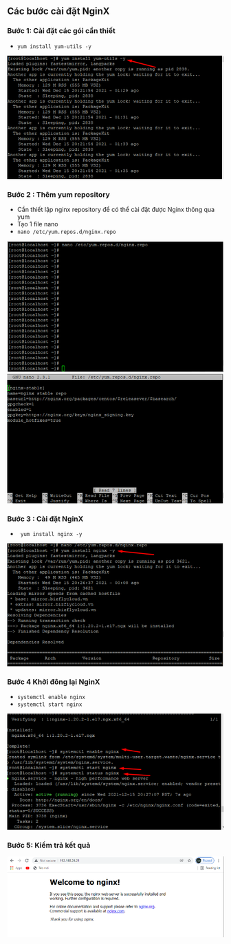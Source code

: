 ## Các bước cài đặt NginX
### Bước 1: Cài đặt các gói cần thiết
- `yum install yum-utils -y `
<img src="../img/ng1.png">

### Bước 2 : Thêm yum repository
- Cần thiết lập nginx repository để có thể cài đặt được Nginx thông qua yum
- Tạo 1 file nano
- `nano /etc/yum.repos.d/nginx.repo`
<img src="../img/ng2.png">
<img src="../img/ng3.png">


### Bước 3 : Cài đặt NginX
- ` yum install nginx -y`
<img src="../img/ng4.png">

### Bước 4 Khởi đông lại NginX
- `systemctl enable nginx`
- `systemctl start nginx`
<img src="../img/ng5.png">


### Bước 5: Kiểm trả kết quả

<img src="../img/ng6.png">
